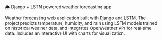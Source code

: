 🌦️ Django + LSTM powered weather forecasting app 

Weather forecasting web application built with Django and LSTM.   The project predicts temperature, humidity, and rain using LSTM models trained on historical weather data,   and integrates OpenWeather API for real-time data.   Includes an interactive UI with charts for visualization.
